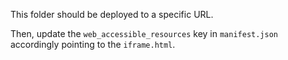 This folder should be deployed to a specific URL.

Then, update the `web_accessible_resources` key in `manifest.json` accordingly pointing to the `iframe.html`.
